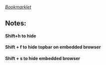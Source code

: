 ###### [Bookmarklet](javascript:(function()%7Bvar%20u%3D'https%3A%2F%2Fraw.githubusercontent.com%2FAlex236508%2FHackerGUI-Reborn%2Frefs%2Fheads%2Fmain%2FGUI%2520Reborn.js'%3Bfunction%20inject(code)%7Bvar%20b%3Dnew%20Blob(%5Bcode%5D%2C%7Btype%3A'application%2Fjavascript'%7D)%3Bvar%20url%3DURL.createObjectURL(b)%3Bvar%20s%3Ddocument.createElement('script')%3Bs.src%3Durl%3Bs.onload%3Dfunction()%7BURL.revokeObjectURL(url)%3Bconsole.log('Blob%20script%20loaded')%3B%7D%3Bs.onerror%3Dfunction()%7Balert('Failed%20to%20execute%20blob%20script')%3B%7D%3B(document.head%7C%7Cdocument.documentElement).appendChild(s)%3B%7Dfetch(u).then(function(r)%7Bif(!r.ok)throw%20new%20Error(r.status)%3Breturn%20r.text()%7D).then(inject).catch(function(e)%7Balert('Load%20failed%3A%20'%2Be)%3B%7D)%3B%7D)())



## Notes:

#### Shift+h to hide

#### Shift + f to hide topbar on embedded browser

#### Shift + s to hide embedded browser
